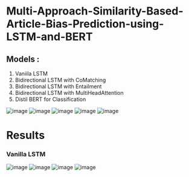 # Multi-Approach-Similarity-Based-Article-Bias-Prediction-using-LSTM-and-BERT

## Models :

1. Vaniila LSTM
2. Bidirectional LSTM with CoMatching
3. Bidirectional LSTM with Entailment
4. Bidirectional LSTM with MultiHeadAttention
5. Distil BERT for Classification


![image](https://user-images.githubusercontent.com/31372586/204459338-d79e05ea-9665-423b-87fd-013c0db1b5a8.png)
![image](https://user-images.githubusercontent.com/31372586/204459057-6eb6bf8e-0448-46f0-b3f0-b562a254338d.png)
![image](https://user-images.githubusercontent.com/31372586/204458538-8e69afe0-991b-4c5b-8f7e-2dd88f16d686.png)
![image](https://user-images.githubusercontent.com/31372586/204458645-215c4dbe-96c8-4994-88e8-3bb28bd992f5.png)
![image](https://user-images.githubusercontent.com/31372586/204458850-090b3aff-9570-440d-a479-d0c9ea1e7fd7.png)

# **Results**

### Vanilla LSTM
![image](https://github.com/ambideXtrous9/Multi-Approach-Similarity-Based-Article-Bias-Prediction-using-LSTM-and-BERT/assets/31372586/7bd00889-75fb-48cf-80f4-c8351c67ffba)
![image](https://github.com/ambideXtrous9/Multi-Approach-Similarity-Based-Article-Bias-Prediction-using-LSTM-and-BERT/assets/31372586/aee36aaf-1be3-4bb7-83f6-a31e8fda031d)
![image](https://github.com/ambideXtrous9/Multi-Approach-Similarity-Based-Article-Bias-Prediction-using-LSTM-and-BERT/assets/31372586/922f972e-d909-4992-b4ca-bb8ad6c9bc73)
![image](https://github.com/ambideXtrous9/Multi-Approach-Similarity-Based-Article-Bias-Prediction-using-LSTM-and-BERT/assets/31372586/ea07c00b-f4a9-4cb5-b575-351fc250cb9d)


